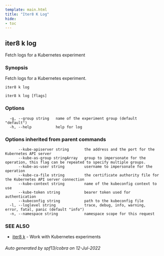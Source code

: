 ```yaml
---
template: main.html
title: "Iter8 K Log"
hide:
- toc
---
```

## iter8 k log

Fetch logs for a Kubernetes experiment

### Synopsis


Fetch logs for a Kubernetes experiment.

	iter8 k log


```
iter8 k log [flags]
```

### Options

```
  -g, --group string   name of the experiment group (default "default")
  -h, --help           help for log
```

### Options inherited from parent commands

```
      --kube-apiserver string       the address and the port for the Kubernetes API server
      --kube-as-group stringArray   group to impersonate for the operation, this flag can be repeated to specify multiple groups.
      --kube-as-user string         username to impersonate for the operation
      --kube-ca-file string         the certificate authority file for the Kubernetes API server connection
      --kube-context string         name of the kubeconfig context to use
      --kube-token string           bearer token used for authentication
      --kubeconfig string           path to the kubeconfig file
  -l, --loglevel string             trace, debug, info, warning, error, fatal, panic (default "info")
  -n, --namespace string            namespace scope for this request
```

### SEE ALSO

* [iter8 k](iter8_k.md)	 - Work with Kubernetes experiments

###### Auto generated by spf13/cobra on 12-Jul-2022
